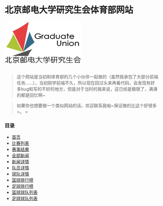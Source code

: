 # 北京邮电大学研究生会体育部网站

<div algin='left'>
    <img src='./images/buptyh.png' width="250" alt='北邮研会logo' align=center />
</div>
<br />

> 这个网站是当初和体育部的几个小伙伴一起做的（虽然我承包了大部分前端任务……），当初刚学前端不久，所以现在回过头来再看代码，会发现有好多bug和写的不好的地方，但是对于当时的我来说，这已经是极限了，满满的都是回忆啊~

> 如果你也想要做一个类似网站的话，欢迎联系我呦~保证做的比这个好很多=。 =

### 目录

* [首页](https://merrier.github.io/BUPTyh-sports/index.html)
* [比赛列表](https://merrier.github.io/BUPTyh-sports/events.html)
* [赛事结果](https://merrier.github.io/BUPTyh-sports/game_result.html)
* [全部新闻](https://merrier.github.io/BUPTyh-sports/news.html)
* [新闻详情](https://merrier.github.io/BUPTyh-sports/news_open.html)
* [队员详情](https://merrier.github.io/BUPTyh-sports/one_member.html)
* [球队详情](https://merrier.github.io/BUPTyh-sports/one_team.html)
* [篮球排行榜](https://merrier.github.io/BUPTyh-sports/rank_bas.html)
* [足球排行榜](https://merrier.github.io/BUPTyh-sports/rank_soc.html)
* [篮球球队列表](https://merrier.github.io/BUPTyh-sports/teamlist_bas.html)
* [足球球队列表](https://merrier.github.io/BUPTyh-sports/teamlist_soc.html)
